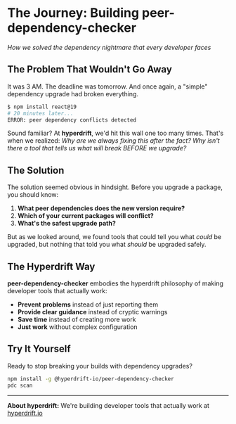 # The Journey: Building peer-dependency-checker

*How we solved the dependency nightmare that every developer faces*

## The Problem That Wouldn't Go Away

It was 3 AM. The deadline was tomorrow. And once again, a "simple" dependency upgrade had broken everything.

```bash
$ npm install react@19
# 20 minutes later...
ERROR: peer dependency conflicts detected
```

Sound familiar? At **hyperdrift**, we'd hit this wall one too many times. That's when we realized: *Why are we always fixing this after the fact? Why isn't there a tool that tells us what will break BEFORE we upgrade?*

## The Solution

The solution seemed obvious in hindsight. Before you upgrade a package, you should know:

1. **What peer dependencies does the new version require?**
2. **Which of your current packages will conflict?**
3. **What's the safest upgrade path?**

But as we looked around, we found tools that could tell you what *could* be upgraded, but nothing that told you what *should* be upgraded safely.

## The Hyperdrift Way

**peer-dependency-checker** embodies the hyperdrift philosophy of making developer tools that actually work:

- **Prevent problems** instead of just reporting them
- **Provide clear guidance** instead of cryptic warnings  
- **Save time** instead of creating more work
- **Just work** without complex configuration

## Try It Yourself

Ready to stop breaking your builds with dependency upgrades?

```bash
npm install -g @hyperdrift-io/peer-dependency-checker
pdc scan
```

---

**About hyperdrift:** We're building developer tools that actually work at [hyperdrift.io](https://hyperdrift.io)

